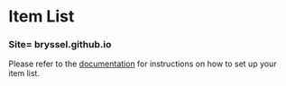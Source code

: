 # Item List
### Site= bryssel.github.io

Please refer to the [documentation](https://sirrandoo.github.io/toolkit-utils/itemlist)
for instructions on how to set up your item list.

